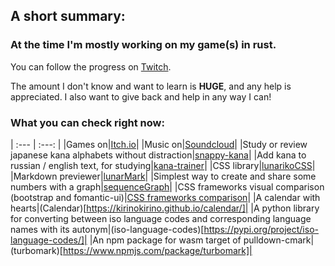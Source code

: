 ## A short summary:
### At the time I'm mostly working on my game(s) in rust.

You can follow the progress on [Twitch](https://twitch.tv/kirinokirino).

The amount I don't know and want to learn is **HUGE**, and any help is appreciated.
I also want to give back and help in any way I can!

### What you can check right now:
| :---         |     :---:      |
|Games on|[Itch.io](https://kirinokirino.itch.io)|
|Music on|[Soundcloud](https://soundcloud.com/kirinokirino)|
|Study or review japanese kana alphabets without distraction|[snappy-kana](https://lunariko.com/snappy-kana/)|
|Add kana to russian / english text, for studying|[kana-trainer](https://lunariko.com/Kana-trainer/)|
|CSS library|[lunarikoCSS](https://lunariko.com/lunarikoCSS/)|
|Markdown previewer|[lunarMark](https://kirinokirino.github.io/LunarMark/)|
|Simplest way to create and share some numbers with a graph|[sequenceGraph](https://lunariko.com/sequenceGraph/)|
|CSS frameworks visual comparison (bootstrap and fomantic-ui)|[CSS frameworks comparison](https://kirinokirino.github.io/CSS-frameworks-comparison/)|
|A calendar with hearts|(Calendar)[https://kirinokirino.github.io/calendar/]|
|A python library for converting between iso language codes and corresponding language names with its autonym|(iso-language-codes)[https://pypi.org/project/iso-language-codes/]|
|An npm package for wasm target of pulldown-cmark|(turbomark)[https://www.npmjs.com/package/turbomark]|
